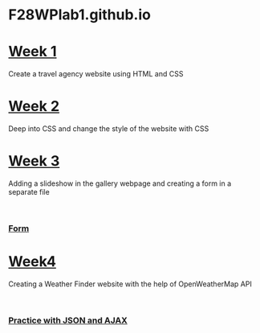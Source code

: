 <!DOCTYPE html>
<html>
<body>
  <div class="container">
    <div class="first">
      <h1>F28WPlab1.github.io</h1>
    </div>
    <div class="second">
      <h1><a href="https://ay2027.github.io/week1/index.html">Week 1</a></h1>
      <p>Create a travel agency website using HTML and CSS</p>
    </div>
    <div class="third">
      <h1><a href="https://ay2027.github.io/week2/index.html">Week 2</a></h1>
      <p>Deep into CSS and change the style of the website with CSS</p>
    </div>
    <div class="fourth">
      <h1><a href="https://ay2027.github.io/week3/gallery.html">Week 3</a></h1>
      <p>Adding a slideshow in the gallery webpage and creating a form in a separate file</p>
      <br>
       <h3><a href="https://ay2027.github.io/week3/form.html">Form</a></h3>
    </div>
    <div class="fivith">
      <h1><a href="https://ay2027.github.io/week4/index.html">Week4</a></h1>    
     <p>Creating a Weather Finder website with the help of OpenWeatherMap API</p>
     <br>
     <h3><a href="https://ay2027.github.io/Practice-with-Json-and-Ajax">Practice with JSON and AJAX</a></h3>
    </div>
  </div>
</body>
</html>
